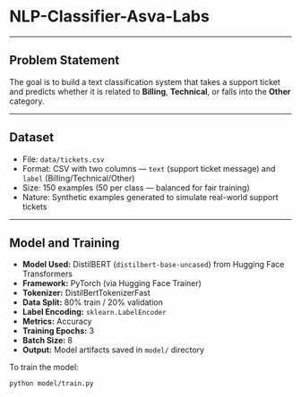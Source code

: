 # NLP-Classifier-Asva-Labs

---

## Problem Statement

The goal is to build a text classification system that takes a support ticket and predicts whether it is related to **Billing**, **Technical**, or falls into the **Other** category.

---

## Dataset

- File: `data/tickets.csv`  
- Format: CSV with two columns — `text` (support ticket message) and `label` (Billing/Technical/Other)  
- Size: 150 examples (50 per class — balanced for fair training)  
- Nature: Synthetic examples generated to simulate real-world support tickets  

---

## Model and Training

- **Model Used:** DistilBERT (`distilbert-base-uncased`) from Hugging Face Transformers  
- **Framework:** PyTorch (via Hugging Face Trainer)  
- **Tokenizer:** DistilBertTokenizerFast  
- **Data Split:** 80% train / 20% validation  
- **Label Encoding:** `sklearn.LabelEncoder`  
- **Metrics:** Accuracy  
- **Training Epochs:** 3  
- **Batch Size:** 8  
- **Output:** Model artifacts saved in `model/` directory  

To train the model:
```bash
python model/train.py
